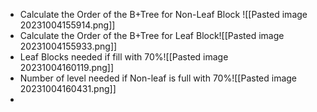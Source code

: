 - Calculate the Order of the B+Tree for Non-Leaf Block ![[Pasted image 20231004155914.png]]
-  Calculate the Order of the B+Tree for Leaf Block![[Pasted image 20231004155933.png]]
- Leaf Blocks needed if fill with 70%![[Pasted image 20231004160119.png]]
- Number of level needed if Non-leaf is full with 70%![[Pasted image 20231004160431.png]]
- 